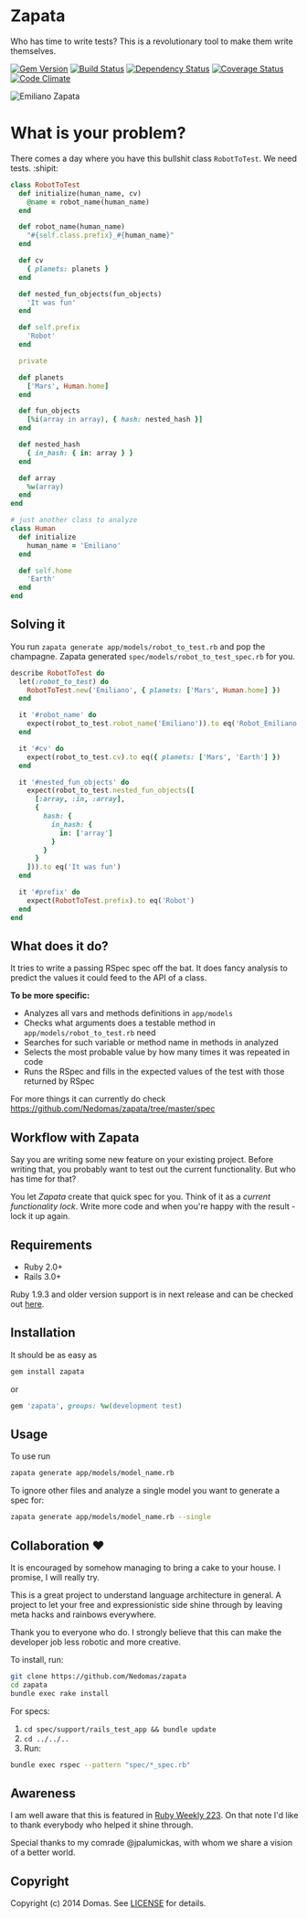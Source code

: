 # Zapata

Who has time to write tests? This is a revolutionary tool to make them write
themselves.

[![Gem Version](http://img.shields.io/gem/v/zapata.svg?style=flat)][rubygems]
[![Build Status](http://img.shields.io/travis/Nedomas/zapata.svg?style=flat)][travis]
[![Dependency Status](http://img.shields.io/gemnasium/Nedomas/zapata.svg?style=flat)][gemnasium]
[![Coverage Status](http://img.shields.io/coveralls/Nedomas/zapata/master.svg?style=flat)][coveralls]
[![Code Climate](http://img.shields.io/codeclimate/github/Nedomas/zapata.svg?style=flat)][codeclimate]

![Emiliano Zapata](https://cloud.githubusercontent.com/assets/1877286/3753719/af3bfec2-1814-11e4-8790-242c2b26a8e9.jpg)

# What is your problem?

There comes a day where you have this bullshit class ``RobotToTest``. We need
tests. :shipit:

```ruby
class RobotToTest
  def initialize(human_name, cv)
    @name = robot_name(human_name)
  end

  def robot_name(human_name)
    "#{self.class.prefix}_#{human_name}"
  end

  def cv
    { planets: planets }
  end

  def nested_fun_objects(fun_objects)
    'It was fun'
  end

  def self.prefix
    'Robot'
  end

  private

  def planets
    ['Mars', Human.home]
  end

  def fun_objects
    [%i(array in array), { hash: nested_hash }]
  end

  def nested_hash
    { in_hash: { in: array } }
  end

  def array
    %w(array)
  end
end

# just another class to analyze
class Human
  def initialize
    human_name = 'Emiliano'
  end

  def self.home
    'Earth'
  end
end
```

## Solving it

You run ``zapata generate app/models/robot_to_test.rb`` and pop the champagne.
Zapata generated ``spec/models/robot_to_test_spec.rb`` for you.

```ruby
describe RobotToTest do
  let(:robot_to_test) do
    RobotToTest.new('Emiliano', { planets: ['Mars', Human.home] })
  end

  it '#robot_name' do
    expect(robot_to_test.robot_name('Emiliano')).to eq('Robot_Emiliano')
  end

  it '#cv' do
    expect(robot_to_test.cv).to eq({ planets: ['Mars', 'Earth'] })
  end

  it '#nested_fun_objects' do
    expect(robot_to_test.nested_fun_objects([
      [:array, :in, :array],
      {
        hash: {
          in_hash: {
            in: ['array']
          }
        }
      }
    ])).to eq('It was fun')
  end

  it '#prefix' do
    expect(RobotToTest.prefix).to eq('Robot')
  end
end
```

## What does it do?

It tries to write a passing RSpec spec off the bat. It does fancy analysis
to predict the values it could feed to the API of a class.

__To be more specific:__
- Analyzes all vars and methods definitions in ``app/models``
- Checks what arguments does a testable method in ``app/models/robot_to_test.rb`` need
- Searches for such variable or method name in methods in analyzed
- Selects the most probable value by how many times it was repeated in code
- Runs the RSpec and fills in the expected values of the test with those returned by RSpec

For more things it can currently do check
https://github.com/Nedomas/zapata/tree/master/spec

## Workflow with Zapata

Say you are writing some new feature on your existing project. 
Before writing that, you probably want to test out the current functionality. 
But who has time for that?

You let *Zapata* create that quick spec for you. 
Think of it as a *current functionality lock*.
Write more code and when you're happy with the result - lock it up again.

## Requirements

- Ruby 2.0+
- Rails 3.0+

Ruby 1.9.3 and older version support is in next release and can be checked out [here](https://github.com/Nedomas/zapata/issues/2).

## Installation

It should be as easy as
```sh
gem install zapata
```

or

```ruby
gem 'zapata', groups: %w(development test)
```

## Usage

To use run
```sh
zapata generate app/models/model_name.rb
```

To ignore other files and analyze a single model you want to generate a spec for:
```sh
zapata generate app/models/model_name.rb --single
```

## Collaboration :heart:

It is encouraged by somehow managing to bring a cake to your house. I promise,
I will really try.

This is a great project to understand language architecture in general. A
project to let your free and expressionistic side shine through by leaving meta
hacks and rainbows everywhere.

Thank you to everyone who do. I strongly believe that this can make the
developer job less robotic and more creative.

To install, run:
```sh
git clone https://github.com/Nedomas/zapata
cd zapata
bundle exec rake install
```

For specs:

1. ``cd spec/support/rails_test_app && bundle update``
2. ``cd ../../..``
3. Run:
```sh
bundle exec rspec --pattern "spec/*_spec.rb"
```

## Awareness

I am well aware that this is featured in [Ruby Weekly 223](http://rubyweekly.com/issues/223).
On that note I'd like to thank everybody who helped it shine through.

Special thanks to my comrade @jpalumickas, with whom we share a vision of a better world.

## Copyright
Copyright (c) 2014 Domas.
See [LICENSE](LICENSE) for details.

[rubygems]: https://rubygems.org/gems/zapata
[travis]: http://travis-ci.org/Nedomas/zapata
[gemnasium]: https://gemnasium.com/Nedomas/zapata
[coveralls]: https://coveralls.io/r/Nedomas/zapata
[codeclimate]: https://codeclimate.com/github/Nedomas/zapata

